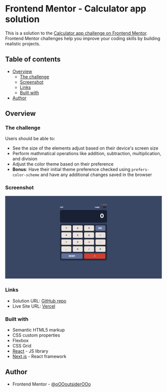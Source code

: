 # Frontend Mentor - Calculator app solution

This is a solution to the [Calculator app challenge on Frontend Mentor](https://www.frontendmentor.io/challenges/calculator-app-9lteq5N29). Frontend Mentor challenges help you improve your coding skills by building realistic projects.

## Table of contents

-   [Overview](#overview)
    -   [The challenge](#the-challenge)
    -   [Screenshot](#screenshot)
    -   [Links](#links)
    -   [Built with](#built-with)
-   [Author](#author)

## Overview

### The challenge

Users should be able to:

-   See the size of the elements adjust based on their device's screen size
-   Perform mathmatical operations like addition, subtraction, multiplication, and division
-   Adjust the color theme based on their preference
-   **Bonus**: Have their initial theme preference checked using `prefers-color-scheme` and have any additional changes saved in the browser

### Screenshot

![](./screenshot.png)

### Links

-   Solution URL: [GitHub repo](https://github.com/oOOoutsiderOOo/calc)
-   Live Site URL: [Vercel](https://calc-delta.vercel.app/)

### Built with

-   Semantic HTML5 markup
-   CSS custom properties
-   Flexbox
-   CSS Grid
-   [React](https://reactjs.org/) - JS library
-   [Next.js](https://nextjs.org/) - React framework

## Author

-   Frontend Mentor - [@oOOoutsiderOOo](https://www.frontendmentor.io/profile/oOOoutsiderOOo)
